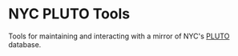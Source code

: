 # NYC PLUTO Tools

Tools for maintaining and interacting with a mirror of NYC's [PLUTO]()
database.

  [PLUTO]: http://www.nyc.gov/html/dcp/html/bytes/applbyte.shtml
